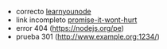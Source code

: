 * correcto [learnyounode](https://github.com/workshopper/learnyounode)
* link incompleto [promise-it-wont-hurt](https://githubcom/stevekane/promise-it-wont-hurt)
* error 404 (https://nodejs.org/pe)
* prueba 301  (http://www.example.org:1234/)
